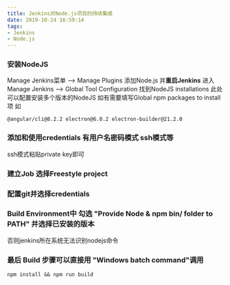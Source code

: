 ```yaml
---
title: Jenkins对Node.js项目的持续集成
date: 2019-10-24 16:59:14
tags:
- Jenkins
- Node.js
---
```

### 安装NodeJS 
    
Manage Jenkins菜单 --> Manage Plugins 
添加Node.js 并<b>重启Jenkins</b>
进入 Manage Jenkins --> Global Tool Configuration
找到NodeJS installations 此处可以配置安装多个版本的NodeJS
如有需要填写Global npm packages to install项
如
```
@angular/cli@8.2.2 electron@6.0.2 electron-builder@21.2.0
```

### 添加和使用credentials 有用户名密码模式 ssh模式等

ssh模式粘贴private key即可

### 建立Job 选择Freestyle project

### 配置git并选择credentials

### Build Environment中 勾选 "Provide Node & npm bin/ folder to PATH" 并选择已安装的版本
否则jenkins所在系统无法识别nodejs命令

### 最后 Build 步骤可以直接用 "Windows batch command"调用
```
npm install && npm run build
```
